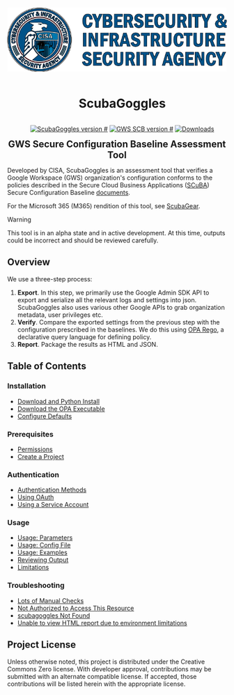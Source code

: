 
![CISA Logo](docs/images/cisa.png)
<div align='center' style="margin:0;" id="user-content-toc">
  <ul>
    <h1 style="display: inline-block;">ScubaGoggles</h1>
  </ul>
  <ul>
        <a href="https://github.com/cisagov/ScubaGoggles/releases">
        <img src="https://img.shields.io/badge/ScubaGoggles-v1-%2385B065?labelColor=%23005288"  alt="ScubaGoggles version #"></a>
        <a href="https://github.com/cisagov/ScubaGoggles/tree/main/baselines">
        <img src="https://img.shields.io/badge/GWS_SCB-v1-%2385B065?labelColor=%23005288" alt="GWS SCB version #"></a>
        <a href="">
        <img src="https://img.shields.io/github/downloads/cisagov/ScubaGoggles/total.svg"  alt="Downloads"></a>
  </ul>
</div>
<h2 align='center' style="margin:0;">GWS Secure Configuration Baseline Assessment Tool </h2>

Developed by CISA, ScubaGoggles is an assessment tool that verifies a Google
Workspace (GWS) organization's configuration conforms to the policies
described in the Secure Cloud Business Applications
([SCuBA](https://cisa.gov/scuba)) Secure Configuration
Baseline [documents](scubagoggles/baselines/README.md).

For the Microsoft 365 (M365) rendition of this tool, see [ScubaGear](https://github.com/cisagov/ScubaGear).

> [!WARNING]
> This tool is in an alpha state and in active development. At this time, outputs could be incorrect and should be reviewed carefully.

## Overview
We use a three-step process:
1. **Export**. In this step, we primarily use the Google Admin SDK API to export and serialize all the relevant logs and settings into json. ScubaGoggles also uses various other Google APIs to grab organization metadata, user privileges etc.
2. **Verify**. Compare the exported settings from the previous step with the configuration prescribed in the baselines. We do this using [OPA Rego](https://www.openpolicyagent.org/docs/latest/policy-language/#what-is-rego), a declarative query language for defining policy.
3. **Report**. Package the results as HTML and JSON.

## Table of Contents

### Installation

- [Download and Python Install](docs/installation/DownloadAndInstall.md)
- [Download the OPA Executable](docs/installation/OPA.md)
- [Configure Defaults](docs/installation/Defaults.md)

### Prerequisites

- [Permissions](docs/prerequisites/Prerequisites.md#permissions)
- [Create a Project](docs/prerequisites/Prerequisites.md#create-a-project)

### Authentication
- [Authentication Methods](docs/authentication/AuthenticationMethods.md)
- [Using OAuth](docs/authentication/OAuth.md)
- [Using a Service Account](docs/authentication/ServiceAccount.md)

### Usage

- [Usage: Parameters](docs/usage/Parameters.md)
- [Usage: Config File](docs/usage/Config.md)
- [Usage: Examples](docs/usage/Examples.md)
- [Reviewing Output](docs/usage/ReviewOutput.md)
- [Limitations](docs/usage/Limitations.md)

### Troubleshooting
- [Lots of Manual Checks](docs/troubleshooting/Troubleshooting.md#lots-of-manual-checks)
- [Not Authorized to Access This Resource](docs/troubleshooting/Troubleshooting.md#not-authorized-to-access-this-resource)
- [scubagoggles Not Found](docs/troubleshooting/Troubleshooting.md#scubagoggles-not-found)
- [Unable to view HTML report due to environment limitations](docs/troubleshooting/Troubleshooting.md#unable-to-view-html-report-due-to-environment-limitations)

## Project License
Unless otherwise noted, this project is distributed under the Creative
Commons Zero license. With developer approval, contributions may be
submitted with an alternate compatible license. If accepted, those
contributions will be listed herein with the appropriate license.
